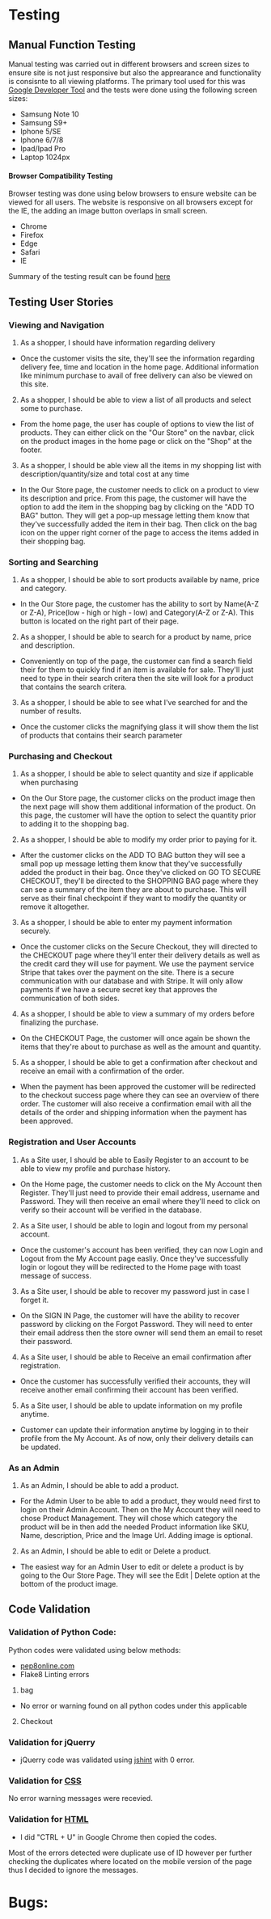 # Testing

## Manual Function Testing
Manual testing was carried out in different browsers and screen sizes to ensure site is not just responsive but also the apprearance and functionality is consisnte to all viewing platforms. The primary tool used for this was [Google Developer Tool](https://developers.google.com/web/tools/chrome-devtools) and the tests were done using the following screen sizes:
* Samsung Note 10
* Samsung S9+
* Iphone 5/SE
* Iphone 6/7/8
* Ipad/Ipad Pro
* Laptop 1024px

#### Browser Compatibility Testing
Browser testing was done using below browsers to ensure website can be viewed for all users. The website is responsive on all browsers except for the IE, the adding an image button overlaps in small screen. 

* Chrome
* Firefox
* Edge
* Safari
* IE

Summary of the testing result can be found [here](https://github.com/gideongannaban/althea/blob/master/Readme/Images/testing/responsivess.PNG)

## Testing User Stories 

### Viewing and Navigation

1. As a shopper, I should have information regarding delivery

 - Once the customer visits the site, they'll see the information regarding delivery fee, time and location in the home page. Additional information like minimum purchase to avail of free delivery can also be viewed on this site.


2. As a shopper, I should be able to view a list of all products and select some to purchase.

- From the home page, the user has couple of options to view the list of products. They can either click on the "Our Store" on the navbar, click on the product images in the home page or click on the "Shop" at the footer. 


3. As a shopper, I should be able view all the items in my shopping list with description/quantity/size and total cost at any time

- In the Our Store page, the customer needs to click on a product to view its description and price. From this page, the customer will have the option to add the item in the shopping bag by clicking on the "ADD TO BAG" button. They will get a pop-up message letting them know that they've successfully added the item in their bag. Then click on the bag icon on the upper right corner of the page to access the items added in their shopping bag.
  
### Sorting and Searching

1. As a shopper, I should be able to sort products available by name, price and category.

- In the Our Store page, the customer has the ability to sort by Name(A-Z or Z-A), Price(low - high or high - low) and Category(A-Z or Z-A). This button is located on the right part of their page. 

2. As a shopper, I should be able to search for a product by name, price and description.

 - Conveniently on top of the page, the customer can find a search field their for them to quickly find if an item is available for sale. They'll just need to type in their search critera then the site will look for a product that contains the search critera. 

3. As a shopper, I should be able to see what I've searched for and the number of results.

 - Once the customer clicks the magnifying glass it will show them the list of products that contains their search parameter
 
### Purchasing and Checkout

1. As a shopper, I should be able to select quantity and size if applicable when purchasing

 - On the Our Store page, the customer clicks on the product image then the next page will show them additional information of the product. On this page, the customer will have the option to select the quantity prior to adding it to the shopping bag.
 
2. As a shopper, I should be able to modify my order prior to paying for it.

 - After the customer clicks on the ADD TO BAG button they will see a small pop up message letting them know that they've successfully added the product in their bag. Once they've clicked on GO TO SECURE CHECKOUT, they'll be directed to the SHOPPING BAG page where they can see a summary of the item they are about to purchase. This will serve as their final checkpoint if they want to modify the quantity or remove it altogether. 

3. As a shopper, I should be able to enter my payment information securely.

 - Once the customer clicks on the Secure Checkout, they will directed to the CHECKOUT page where they'll enter their delivery details as well as the credit card they will use for payment. We use the payment service Stripe that takes over the payment on the site. There is a secure communication with our database and with Stripe. It will only allow payments if we have a secure secret key that approves the communication of both sides.

4. As a shopper, I should be able to view a summary of my orders before finalizing the purchase.

 - On the CHECKOUT Page, the customer will once again be shown the items that they're about to purchase as well as the amount and quantity.

5. As a shopper, I should be able to get a confirmation after checkout and receive an email with a confirmation of the order.

 - When the payment has been approved the customer will be redirected to the checkout success page where they can see an overview of there order. The customer will also receive a confirmation email with all the details of the order and shipping information when the payment has been approved.
  
### Registration and User Accounts 

1. As a Site user, I should be able to Easily Register to an account to be able to view my profile and purchase history.

 - On the Home page, the customer needs to click on the My Account then Register. They'll just need to provide their email address, username and Password. They will then receive an email where they'll need to click on verify so their account will be verified in the database.

2. As a Site user, I should be able to login and logout from my personal account.

 - Once the customer's account has been verified, they can now Login and Logout from the My Account page easliy. Once they've successfully login or logout they will be redirected to the Home page with toast message of success.

3. As a Site user, I should be able to recover my password just in case I forget it.

 - On the SIGN IN Page, the customer will have the ability to recover password by clicking on the Forgot Password. They will need to enter their email address then the store owner will send them an email to reset their password.

4. As a Site user, I should be able to Receive an email confirmation after registration.

 - Once the customer has successfully verified their accounts, they will receive another email confirming their account has been verified.

5. As a Site user, I should be able to update information on my profile anytime.

 - Customer can update their information anytime by logging in to their profile from the My Account. As of now, only their delivery details can be updated. 


### As an Admin
  
1. As an Admin, I should be able to add a product.

 - For the Admin User to be able to add a product, they would need first to login on their Admin Account. Then on the My Account they will need to chose Product Management. They will chose which category the product will be in then add the needed Product information like SKU, Name, description, Price and the Image Url. Adding image is optional. 

2. As an Admin, I should be able to edit or Delete a product.

 - The easiest way for an Admin User to edit or delete a product is by going to the Our Store Page. They will see the Edit | Delete option at the bottom of the product image. 

## Code Validation

### Validation of Python Code:

Python codes were validated using below methods:
 - [pep8online.com](http://pep8online.com/checkresult)
 - Flake8 Linting errors

1. bag

 - No error or warning found on all python codes under this applicable

2. Checkout


### Validation for jQuerry

- jQuerry code was validated using [jshint](https://jshint.com/) with 0 error.

### Validation for [CSS](https://jigsaw.w3.org/css-validator/)

No error warning messages were recevied.


### Validation for [HTML](https://validator.w3.org/)

  - I did "CTRL + U" in Google Chrome then copied the codes. 

Most of the errors detected were duplicate use of ID however per further checking the duplicates where located on the mobile version of the page thus I decided to ignore the messages. 

# Bugs: